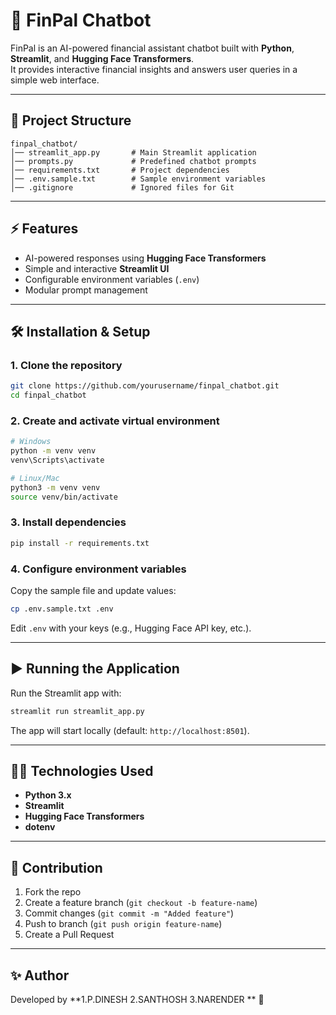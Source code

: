 # 💬 FinPal Chatbot

FinPal is an AI-powered financial assistant chatbot built with **Python**, **Streamlit**, and **Hugging Face Transformers**.  
It provides interactive financial insights and answers user queries in a simple web interface.

---

## 📂 Project Structure
```
finpal_chatbot/
│── streamlit_app.py       # Main Streamlit application
│── prompts.py             # Predefined chatbot prompts
│── requirements.txt       # Project dependencies
│── .env.sample.txt        # Sample environment variables
│── .gitignore             # Ignored files for Git
```

---

## ⚡ Features
- AI-powered responses using **Hugging Face Transformers**  
- Simple and interactive **Streamlit UI**  
- Configurable environment variables (`.env`)  
- Modular prompt management  

---

## 🛠️ Installation & Setup

### 1. Clone the repository
```bash
git clone https://github.com/yourusername/finpal_chatbot.git
cd finpal_chatbot
```

### 2. Create and activate virtual environment
```bash
# Windows
python -m venv venv
venv\Scripts\activate

# Linux/Mac
python3 -m venv venv
source venv/bin/activate
```

### 3. Install dependencies
```bash
pip install -r requirements.txt
```

### 4. Configure environment variables
Copy the sample file and update values:
```bash
cp .env.sample.txt .env
```

Edit `.env` with your keys (e.g., Hugging Face API key, etc.).

---

## ▶️ Running the Application
Run the Streamlit app with:
```bash
streamlit run streamlit_app.py
```

The app will start locally (default: `http://localhost:8501`).

---

## 🧑‍💻 Technologies Used
- **Python 3.x**
- **Streamlit**
- **Hugging Face Transformers**
- **dotenv**

---

## 🤝 Contribution
1. Fork the repo  
2. Create a feature branch (`git checkout -b feature-name`)  
3. Commit changes (`git commit -m "Added feature"`)  
4. Push to branch (`git push origin feature-name`)  
5. Create a Pull Request  


---

## ✨ Author
Developed by **1.P.DINESH
2.SANTHOSH
3.NARENDER
** 🚀
